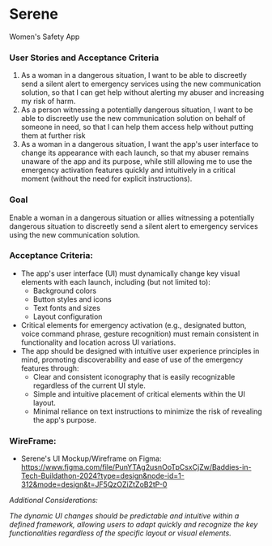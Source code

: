 # Serene
Women's Safety App

### User Stories and Acceptance Criteria

1. As a woman in a dangerous situation, I want to be able to discreetly send a silent alert to emergency services using the new communication solution, so that I can get help without alerting my abuser and increasing my risk of harm.
2. As a person witnessing a potentially dangerous situation, I want to be able to discreetly use the new communication solution on behalf of someone in need, so that I can help them access help without putting them at further risk
3. As a woman in a dangerous situation, I want the app's user interface to change its appearance with each launch, so that my abuser remains unaware of the app and its purpose, while still allowing me to use the emergency activation features quickly and intuitively in a critical moment (without the need for explicit instructions).

### **Goal**

Enable a woman in a dangerous situation or allies witnessing a potentially dangerous situation to discreetly send a silent alert to emergency services using the new communication solution.

### Acceptance Criteria:

- The app's user interface (UI) must dynamically change key visual elements with each launch, including (but not limited to):
    - Background colors
    - Button styles and icons
    - Text fonts and sizes
    - Layout configuration
- Critical elements for emergency activation (e.g., designated button, voice command phrase, gesture recognition) must remain consistent in functionality and location across UI variations.
- The app should be designed with intuitive user experience principles in mind, promoting discoverability and ease of use of the emergency features through:
    - Clear and consistent iconography that is easily recognizable regardless of the current UI style.
    - Simple and intuitive placement of critical elements within the UI layout.
    - Minimal reliance on text instructions to minimize the risk of revealing the app's purpose.

### WireFrame:
- Serene's UI Mockup/Wireframe on Figma:
    https://www.figma.com/file/PunYTAg2usnOoTpCsxCjZw/Baddies-in-Tech-Buildathon-2024?type=design&node-id=1-312&mode=design&t=JF5QzOZiZtZoB2tP-0  

*Additional Considerations:*

*The dynamic UI changes should be predictable and intuitive within a defined framework, allowing users to adapt quickly and recognize the key functionalities regardless of the specific layout or visual elements.*